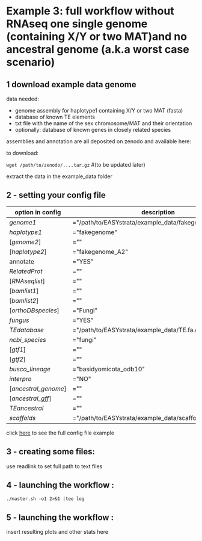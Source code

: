 # Example 3: full workflow without RNAseq one single genome (containing X/Y or two MAT)and no ancestral genome (a.k.a worst case scenario)


## 1 download example data genome

data needed:
 - genome assembly for haplotype1 containing X/Y or two MAT (fasta)
 - database of known TE elements 
 - txt file with the name of the sex chromosome/MAT and their orientation
 - optionally: database of known genes in closely related species


assemblies and annotation are all deposited on zenodo and available here: 

to download: 

`wget /path/to/zenodo/....tar.gz` #(to be updated later)

extract the data in the example_data folder


## 2 - setting your config file

| option in config | description |
| --- | --- |
| *genome1* | ="/path/to/EASYstrata/example_data/fakegenome.fa.gz" |
| *haplotype1* | ="fakegenome" |
| \[*genome2*\] | ="" |
| \[*haplotype2*\] | ="fakegenome_A2" |
| annotate | ="YES" |
| *RelatedProt* | ="" |
| \[*RNAseqlist*\] | ="" |
| \[*bamlist1*\] | ="" |
| \[*bamlist2*\] | ="" |
| \[*orthoDBspecies*\] | ="Fungi" |
| *fungus* | ="YES" |
| *TEdatabase* | ="/path/to/EASYstrata/example_data/TE.fa.gz" |
| *ncbi_species* | ="fungi" |
| \[*gtf1*\] | =""  |
| \[*gtf2*\] | ="" |
| *busco_lineage* | ="basidyomicota_odb10" |
| *interpro* | ="NO" |
| \[*ancestral_genome*\] |  ="" |
| \[*ancestral_gff*\] | ="" |
| *TEancestral* | ="" |
| *scaffolds* | ="/path/to/EASYstrata/example_data/scaffold_example3.txt" |

click [here](/example2.config) to see the full config file example 

## 3 - creating some files: 

use readlink to set full path to text files

## 4 - launching the workflow : 


```./master.sh -o1 2>&1 |tee log```  

## 5 - launching the workflow :  

insert resulting plots and other stats here
